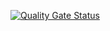 [![Quality Gate Status](https://sonarcloud.io/api/project_badges/measure?project=veronika-g-00_Zadanie-7-client&metric=alert_status)](https://sonarcloud.io/summary/new_code?id=veronika-g-00_Zadanie-7-client)
